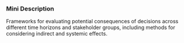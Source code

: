 ### Mini Description

Frameworks for evaluating potential consequences of decisions across different time horizons and stakeholder groups, including methods for considering indirect and systemic effects.
